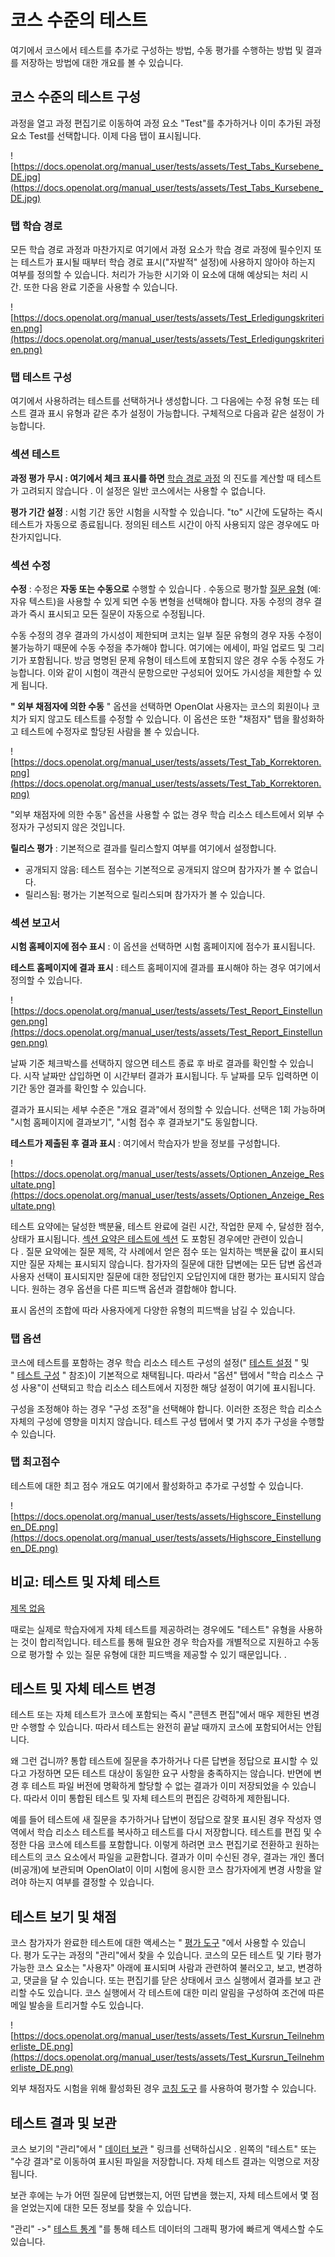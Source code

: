 # 코스 수준의 테스트

여기에서 코스에서 테스트를 추가로 구성하는 방법, 수동 평가를 수행하는 방법 및 결과를 저장하는 방법에 대한 개요를 볼 수 있습니다.

## 코스 수준의 테스트 구성

과정을 열고 과정 편집기로 이동하여 과정 요소 "Test"를 추가하거나 이미 추가된 과정 요소 Test를 선택합니다. 이제 다음 탭이 표시됩니다.

![https://docs.openolat.org/manual_user/tests/assets/Test_Tabs_Kursebene_DE.jpg](https://docs.openolat.org/manual_user/tests/assets/Test_Tabs_Kursebene_DE.jpg)

### 탭 학습 경로

모든 학습 경로 과정과 마찬가지로 여기에서 과정 요소가 학습 경로 과정에 필수인지 또는 테스트가 표시될 때부터 학습 경로 표시("자발적" 설정)에 사용하지 않아야 하는지 여부를 정의할 수 있습니다. 처리가 가능한 시기와 이 요소에 대해 예상되는 처리 시간. 또한 다음 완료 기준을 사용할 수 있습니다.

![https://docs.openolat.org/manual_user/tests/assets/Test_Erledigungskriterien.png](https://docs.openolat.org/manual_user/tests/assets/Test_Erledigungskriterien.png)

### 탭 테스트 구성

여기에서 사용하려는 테스트를 선택하거나 생성합니다. 그 다음에는 수정 유형 또는 테스트 결과 표시 유형과 같은 추가 설정이 가능합니다. 구체적으로 다음과 같은 설정이 가능합니다.

### **섹션 테스트**

**과정 평가 무시 : 여기에서 체크 표시를 하면** [학습 경로 과정](https://docs.openolat.org/manual_user/course_create/Learning_path_course/) 의 진도를 계산할 때 테스트가 고려되지 않습니다 . 이 설정은 일반 코스에서는 사용할 수 없습니다.

**평가 기간 설정** : 시험 기간 동안 시험을 시작할 수 있습니다. "to" 시간에 도달하는 즉시 테스트가 자동으로 종료됩니다. 정의된 테스트 시간이 아직 사용되지 않은 경우에도 마찬가지입니다.

### **섹션 수정**

**수정** : 수정은 **자동 또는 수동으로** 수행할 수 있습니다 . 수동으로 평가할 [질문 유형](https://docs.openolat.org/manual_user/tests/Test_question_types/) (예: 자유 텍스트)을 사용할 수 있게 되면 수동 변형을 선택해야 합니다. 자동 수정의 경우 결과가 즉시 표시되고 모든 질문이 자동으로 수정됩니다.

수동 수정의 경우 결과의 가시성이 제한되며 코치는 일부 질문 유형의 경우 자동 수정이 불가능하기 때문에 수동 수정을 추가해야 합니다. 여기에는 에세이, 파일 업로드 및 그리기가 포함됩니다. 방금 명명된 문제 유형이 테스트에 포함되지 않은 경우 수동 수정도 가능합니다. 이와 같이 시험이 객관식 문항으로만 구성되어 있어도 가시성을 제한할 수 있게 됩니다.

**" 외부 채점자에 의한 수동** " 옵션을 선택하면 OpenOlat 사용자는 코스의 회원이나 코치가 되지 않고도 테스트를 수정할 수 있습니다. 이 옵션은 또한 "채점자" 탭을 활성화하고 테스트에 수정자로 할당된 사람을 볼 수 있습니다.

![https://docs.openolat.org/manual_user/tests/assets/Test_Tab_Korrektoren.png](https://docs.openolat.org/manual_user/tests/assets/Test_Tab_Korrektoren.png)

"외부 채점자에 의한 수동" 옵션을 사용할 수 없는 경우 학습 리소스 테스트에서 외부 수정자가 구성되지 않은 것입니다.

**릴리스 평가** : 기본적으로 결과를 릴리스할지 여부를 여기에서 설정합니다.

- 공개되지 않음: 테스트 점수는 기본적으로 공개되지 않으며 참가자가 볼 수 없습니다.
- 릴리스됨: 평가는 기본적으로 릴리스되며 참가자가 볼 수 있습니다.

### **섹션 보고서**

**시험 홈페이지에 점수 표시** : 이 옵션을 선택하면 시험 홈페이지에 점수가 표시됩니다.

**테스트 홈페이지에 결과 표시** : 테스트 홈페이지에 결과를 표시해야 하는 경우 여기에서 정의할 수 있습니다.

![https://docs.openolat.org/manual_user/tests/assets/Test_Report_Einstellungen.png](https://docs.openolat.org/manual_user/tests/assets/Test_Report_Einstellungen.png)

날짜 기준 체크박스를 선택하지 않으면 테스트 종료 후 바로 결과를 확인할 수 있습니다. 시작 날짜만 삽입하면 이 시간부터 결과가 표시됩니다. 두 날짜를 모두 입력하면 이 기간 동안 결과를 확인할 수 있습니다.

결과가 표시되는 세부 수준은 "개요 결과"에서 정의할 수 있습니다. 선택은 1회 가능하며 "시험 홈페이지에 결과보기", "시험 접수 후 결과보기"도 동일합니다.

**테스트가 제출된 후 결과 표시** : 여기에서 학습자가 받을 정보를 구성합니다.

![https://docs.openolat.org/manual_user/tests/assets/Optionen_Anzeige_Resultate.png](https://docs.openolat.org/manual_user/tests/assets/Optionen_Anzeige_Resultate.png)

테스트 요약에는 달성한 백분율, 테스트 완료에 걸린 시간, 작업한 문제 수, 달성한 점수, 상태가 표시됩니다. [섹션 요약은 테스트에 섹션](https://docs.openolat.org/manual_user/tests/Configure_tests/) 도 포함된 경우에만 관련이 있습니다 . 질문 요약에는 질문 제목, 각 사례에서 얻은 점수 또는 일치하는 백분율 값이 표시되지만 질문 자체는 표시되지 않습니다. 참가자의 질문에 대한 답변에는 모든 답변 옵션과 사용자 선택이 표시되지만 질문에 대한 정답인지 오답인지에 대한 평가는 표시되지 않습니다. 원하는 경우 옵션을 다른 피드백 옵션과 결합해야 합니다.

표시 옵션의 조합에 따라 사용자에게 다양한 유형의 피드백을 남길 수 있습니다.

### 탭 옵션

코스에 테스트를 포함하는 경우 학습 리소스 테스트 구성의 설정(" [테스트 설정](https://docs.openolat.org/manual_user/tests/Test_settings/) " 및 " [테스트 구성](https://docs.openolat.org/manual_user/tests/Configure_tests/) " 참조)이 기본적으로 채택됩니다. 따라서 "옵션" 탭에서 "학습 리소스 구성 사용"이 선택되고 학습 리소스 테스트에서 지정한 해당 설정이 여기에 표시됩니다.

구성을 조정해야 하는 경우 "구성 조정"을 선택해야 합니다. 이러한 조정은 학습 리소스 자체의 구성에 영향을 미치지 않습니다. 테스트 구성 탭에서 몇 가지 추가 구성을 수행할 수 있습니다.

### 탭 최고점수

테스트에 대한 최고 점수 개요도 여기에서 활성화하고 추가로 구성할 수 있습니다.

![https://docs.openolat.org/manual_user/tests/assets/Highscore_Einstellungen_DE.png](https://docs.openolat.org/manual_user/tests/assets/Highscore_Einstellungen_DE.png)

## 비교: 테스트 및 자체 테스트

[제목 없음](https://www.notion.so/580dfdc0970a4dbeb65e2a0589fd4009)

때로는 실제로 학습자에게 자체 테스트를 제공하려는 경우에도 "테스트" 유형을 사용하는 것이 합리적입니다. 테스트를 통해 필요한 경우 학습자를 개별적으로 지원하고 수동으로 평가할 수 있는 질문 유형에 대한 피드백을 제공할 수 있기 때문입니다. .

## 테스트 및 자체 테스트 변경

테스트 또는 자체 테스트가 코스에 포함되는 즉시 "콘텐츠 편집"에서 매우 제한된 변경만 수행할 수 있습니다. 따라서 테스트는 완전히 끝날 때까지 코스에 포함되어서는 안됩니다.

왜 그런 겁니까? 통합 테스트에 질문을 추가하거나 다른 답변을 정답으로 표시할 수 있다고 가정하면 모든 테스트 대상이 동일한 요구 사항을 충족하지는 않습니다. 반면에 변경 후 테스트 파일 버전에 명확하게 할당할 수 없는 결과가 이미 저장되었을 수 있습니다. 따라서 이미 통합된 테스트 및 자체 테스트의 편집은 강력하게 제한됩니다.

예를 들어 테스트에 새 질문을 추가하거나 답변이 정답으로 잘못 표시된 경우 작성자 영역에서 학습 리소스 테스트를 복사하고 테스트를 다시 저장합니다. 테스트를 편집 및 수정한 다음 코스에 테스트를 포함합니다. 이렇게 하려면 코스 편집기로 전환하고 원하는 테스트의 코스 요소에서 파일을 교환합니다. 결과가 이미 수신된 경우, 결과는 개인 폴더(비공개)에 보관되며 OpenOlat이 이미 시험에 응시한 코스 참가자에게 변경 사항을 알려야 하는지 여부를 결정할 수 있습니다.

## 테스트 보기 및 채점

코스 참가자가 완료한 테스트에 대한 액세스는 " [평가 도구](https://docs.openolat.org/manual_user/course_operation/Assessing_tests/) "에서 사용할 수 있습니다. 평가 도구는 과정의 "관리"에서 찾을 수 있습니다. 코스의 모든 테스트 및 기타 평가 가능한 코스 요소는 "사용자" 아래에 표시되며 사람과 관련하여 불러오고, 보고, 변경하고, 댓글을 달 수 있습니다. 또는 편집기를 닫은 상태에서 코스 실행에서 결과를 보고 관리할 수도 있습니다. 코스 실행에서 각 테스트에 대한 미리 알림을 구성하여 조건에 따른 메일 발송을 트리거할 수도 있습니다.

![https://docs.openolat.org/manual_user/tests/assets/Test_Kursrun_Teilnehmerliste_DE.png](https://docs.openolat.org/manual_user/tests/assets/Test_Kursrun_Teilnehmerliste_DE.png)

외부 채점자도 시험을 위해 활성화된 경우 [코칭 도구](https://docs.openolat.org/manual_user/e-assessment/Coaching/) 를 사용하여 평가할 수 있습니다.

## 테스트 결과 및 보관

코스 보기의 "관리"에서 " [데이터 보관](https://docs.openolat.org/manual_user/course_operation/Using_Course_Tools/#archive) " 링크를 선택하십시오 . 왼쪽의 "테스트" 또는 "수강 결과"로 이동하여 표시된 파일을 저장합니다. 자체 테스트 결과는 익명으로 저장됩니다.

보관 후에는 누가 어떤 질문에 답변했는지, 어떤 답변을 했는지, 자체 테스트에서 몇 점을 얻었는지에 대한 모든 정보를 찾을 수 있습니다.

"관리" ->" [테스트 통계](https://docs.openolat.org/manual_user/course_operation/Using_Course_Tools/#statistics) "를 통해 테스트 데이터의 그래픽 평가에 빠르게 액세스할 수도 있습니다.